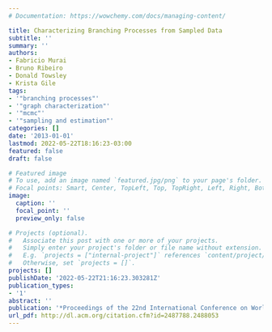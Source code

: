 ```yaml
---
# Documentation: https://wowchemy.com/docs/managing-content/

title: Characterizing Branching Processes from Sampled Data
subtitle: ''
summary: ''
authors:
- Fabricio Murai
- Bruno Ribeiro
- Donald Towsley
- Krista Gile
tags:
- '"branching processes"'
- '"graph characterization"'
- '"mcmc"'
- '"sampling and estimation"'
categories: []
date: '2013-01-01'
lastmod: 2022-05-22T18:16:23-03:00
featured: false
draft: false

# Featured image
# To use, add an image named `featured.jpg/png` to your page's folder.
# Focal points: Smart, Center, TopLeft, Top, TopRight, Left, Right, BottomLeft, Bottom, BottomRight.
image:
  caption: ''
  focal_point: ''
  preview_only: false

# Projects (optional).
#   Associate this post with one or more of your projects.
#   Simply enter your project's folder or file name without extension.
#   E.g. `projects = ["internal-project"]` references `content/project/deep-learning/index.md`.
#   Otherwise, set `projects = []`.
projects: []
publishDate: '2022-05-22T21:16:23.303281Z'
publication_types:
- '1'
abstract: ''
publication: '*Proceedings of the 22nd International Conference on World Wide Web*'
url_pdf: http://dl.acm.org/citation.cfm?id=2487788.2488053
---
```

